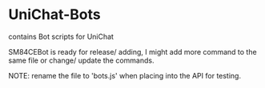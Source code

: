 # UniChat-Bots

contains Bot scripts for UniChat

SM84CEBot is ready for release/ adding, I might add more command to the same file or change/ update the commands.

NOTE: rename the file to 'bots.js' when placing into the API for testing.
